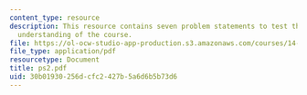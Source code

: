 ```yaml
---
content_type: resource
description: This resource contains seven problem statements to test the students
  understanding of the course.
file: https://ol-ocw-studio-app-production.s3.amazonaws.com/courses/14-04-intermediate-microeconomic-theory-fall-2006/30b01930256dcfc2427b5a6d6b5b73d6_ps2.pdf
file_type: application/pdf
resourcetype: Document
title: ps2.pdf
uid: 30b01930-256d-cfc2-427b-5a6d6b5b73d6
---
```

